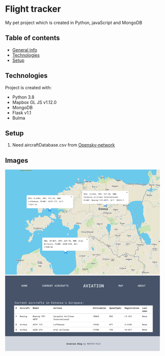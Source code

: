 # Flight tracker
My pet project which is created in Python, javaScript and MongoDB

## Table of contents
* [General info](#general-info)
* [Technologies](#technologies)
* [Setup](#setup)

## Technologies
Project is created with:
* Python 3.8
* Mapbox GL JS v1.12.0
* MongoDB
* Flask v1.1
* Bulma

## Setup
1. Need aircraftDatabase.csv from [Opensky-network](https://opensky-network.org/datasets/metadata/)


## Images

![Map](https://github.com/fezzzle/flight_tracker/blob/master/map.png?raw=true)
![Planes](https://github.com/fezzzle/flight_tracker/blob/master/Planes.png?raw=true)